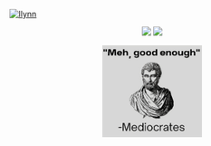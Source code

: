 [![Ilynn](https://img.shields.io/badge/Ilynn-FFB84C.svg?style=for-the-badge)](https://ilynn-zip.github.io/)

<p align="center">
  <img height="180em" src="https://github-readme-stats-sigma-five.vercel.app/api?username=ilynn-zip&show_icons=true&hide_border=true&&count_private=true&include_all_commits=true" />
  <img height="180em" src="https://github-readme-stats-sigma-five.vercel.app/api/top-langs/?username=ilynn-zip&exclude_repo=KNN-Image-Classification&show_icons=true&hide_border=true&layout=compact&langs_count=8"/>  
</p>
<p align="center">
  <img src="assets/mediocrates.png" alt="" width="35%" >
</p>

